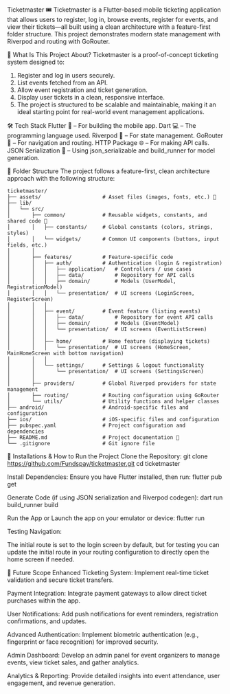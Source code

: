 
Ticketmaster 🎟️
Ticketmaster is a Flutter-based mobile ticketing application that allows users to register, log in, browse events, register for events, and view their tickets—all built using a clean architecture with a feature-first folder structure. This project demonstrates modern state management with Riverpod and routing with GoRouter.

📖 What Is This Project About?
Ticketmaster is a proof-of-concept ticketing system designed to:

1. Register and log in users securely.
2. List events fetched from an API.
3. Allow event registration and ticket generation.
4. Display user tickets in a clean, responsive interface.
5. The project is structured to be scalable and maintainable, making it an ideal starting point for real-world event management applications.

🛠️ Tech Stack
Flutter 📱 – For building the mobile app.
Dart 💻 – The programming language used.
Riverpod 🌊 – For state management.
GoRouter 🧭 – For navigation and routing.
HTTP Package 🌐 – For making API calls.
JSON Serialization 🔧 – Using json_serializable and build_runner for model generation.

📂 Folder Structure
The project follows a feature-first, clean architecture approach with the following structure:

```
ticketmaster/
├── assets/                    # Asset files (images, fonts, etc.) 🎨
├── lib/
│   └── src/
│       ├── common/            # Reusable widgets, constants, and shared code 🧩
│       │   ├── constants/     # Global constants (colors, strings, styles)
│       │   └── widgets/       # Common UI components (buttons, input fields, etc.)
│       │
│       ├── features/          # Feature-specific code
│       │   ├── auth/          # Authentication (login & registration)
│       │   │   ├── application/   # Controllers / use cases
│       │   │   ├── data/          # Repository for API calls
│       │   │   ├── domain/        # Models (UserModel, RegistrationModel)
│       │   │   └── presentation/  # UI screens (LoginScreen, RegisterScreen)
│       │   │
│       │   ├── event/         # Event feature (listing events)
│       │   │   ├── data/          # Repository for event API calls
│       │   │   ├── domain/        # Models (EventModel)
│       │   │   └── presentation/  # UI screens (EventListScreen)
│       │   │
│       │   ├── home/          # Home feature (displaying tickets)
│       │   │   └── presentation/  # UI screens (HomeScreen, MainHomeScreen with bottom navigation)
│       │   │
│       │   └── settings/      # Settings & logout functionality
│       │       └── presentation/  # UI screens (SettingsScreen)
│       │
│       ├── providers/         # Global Riverpod providers for state management
│       ├── routing/           # Routing configuration using GoRouter
│       └── utils/             # Utility functions and helper classes
├── android/                   # Android-specific files and configuration
├── ios/                       # iOS-specific files and configuration
├── pubspec.yaml               # Project configuration and dependencies
├── README.md                  # Project documentation 📄
└── .gitignore                 # Git ignore file
```

🚀 Installations & How to Run the Project
Clone the Repository:
git clone https://github.com/Fundspay/ticketmaster.git
cd ticketmaster

Install Dependencies:
Ensure you have Flutter installed, then run:
flutter pub get

Generate Code (if using JSON serialization and Riverpod codegen):
dart run build_runner build 

Run the App or Launch the app on your emulator or device:
flutter run

Testing Navigation:

The initial route is set to the login screen by default, but for testing you can update the initial route in your routing configuration to directly open the home screen if needed.

🔮 Future Scope
Enhanced Ticketing System:
Implement real-time ticket validation and secure ticket transfers.

Payment Integration:
Integrate payment gateways to allow direct ticket purchases within the app.

User Notifications:
Add push notifications for event reminders, registration confirmations, and updates.

Advanced Authentication:
Implement biometric authentication (e.g., fingerprint or face recognition) for improved security.

Admin Dashboard:
Develop an admin panel for event organizers to manage events, view ticket sales, and gather analytics.

Analytics & Reporting:
Provide detailed insights into event attendance, user engagement, and revenue generation.

